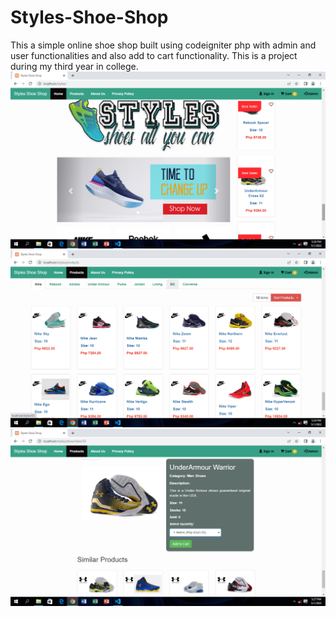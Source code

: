 # Styles-Shoe-Shop
This a simple online shoe shop built using codeigniter php with admin and user functionalities and also add to cart functionality. This is a project during my third year in college.
<br>
<img src="/screenshots/homepage.png" alt="Homepage" title="Homepage">
<br>
<img src="/screenshots/products_page.png" alt="Products Page" title="Products Page">
<br>
<img src="/screenshots/view_product.png" alt="View Product Page" title="View Product Page">
